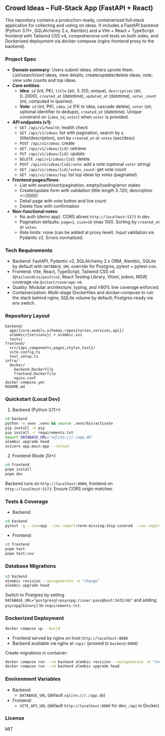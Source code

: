 ## Crowd Ideas – Full-Stack App (FastAPI + React)

This repository contains a production-ready, containerized full‑stack application for collecting and voting on ideas. It includes a FastAPI backend (Python 3.11+, SQLAlchemy 2.x, Alembic) and a Vite + React + TypeScript frontend with Tailwind CSS v4, comprehensive unit tests on both sides, and Dockerized deployment via docker-compose (nginx frontend proxy to the backend).

### Project Spec

- **Domain summary**: Users submit ideas; others upvote them. List/search/sort ideas; view details; create/update/delete ideas; vote; view vote counts and top ideas.
- **Core entities**:
  - **Idea**: `id` (int, PK), `title` (str, 3..120, unique), `description` (str, 0..2000), `created_at` (datetime), `updated_at` (datetime), `votes_count` (int, computed in queries).
  - **Vote**: `id` (int, PK), `idea_id` (FK to Idea, cascade delete), `voter` (str, optional identifier to dedupe), `created_at` (datetime). Unique constraint on (`idea_id`, `voter`) when `voter` is provided.
- **API endpoints (v1)**:
  - `GET /api/v1/health`: health check
  - `GET /api/v1/ideas`: list with pagination, search by `q` (title/description), sort by `created_at` or `votes` (asc/desc)
  - `POST /api/v1/ideas`: create
  - `GET /api/v1/ideas/{id}`: retrieve
  - `PUT /api/v1/ideas/{id}`: update
  - `DELETE /api/v1/ideas/{id}`: delete
  - `POST /api/v1/ideas/{id}/vote`: add a vote (optional `voter` string)
  - `GET /api/v1/ideas/{id}/votes_count`: get vote count
  - `GET /api/v1/ideas/top`: list top ideas by votes (paginated)
- **Frontend pages/flows**:
  - List with search/sort/pagination, empty/loading/error states
  - Create/update form with validation (title length 3..120; description <=2000)
  - Detail page with vote button and live count
  - Delete flow with confirmation
- **Non-functional notes**:
  - No auth (demo app). CORS allows `http://localhost:5173` in dev. 
  - Pagination defaults: `page=1`, `size=10` (max 100). Sorting by `created_at` or `votes`.
  - Rate limits: none (can be added at proxy level). Input validation via Pydantic v2. Errors normalized.

### Tech Requirements

- Backend: FastAPI, Pydantic v2, SQLAlchemy 2.x ORM, Alembic, SQLite by default with `DATABASE_URL` override for Postgres, pytest + pytest-cov.
- Frontend: Vite, React, TypeScript, Tailwind CSS v4 (`@tailwindcss/postcss`), React Testing Library, Vitest, jsdom, MSW, coverage via `@vitest/coverage-v8`.
- Quality: Modular architecture, typing, and ≥80% line coverage enforced.
- Containerization: Multi-stage Dockerfiles and docker-compose to run the stack behind nginx; SQLite volume by default; Postgres-ready via env switch.

### Repository Layout

```
backend/
  app/{core,models,schemas,repositories,services,api}/
  alembic/{versions}/ + alembic.ini
  tests/
frontend/
  src/{api,components,pages,styles,test}/
  vite.config.ts
  test_setup.ts
infra/
  docker/
    backend.Dockerfile
    frontend.Dockerfile
    nginx.conf
docker-compose.yml
README.md
```

### Quickstart (Local Dev)

1) Backend (Python 3.11+):

```bash
cd backend
python -m venv .venv && source .venv/bin/activate
pip install -U pip
pip install -r requirements.txt
export DATABASE_URL="sqlite:///./app.db"
alembic upgrade head
uvicorn app.main:app --reload
```

2) Frontend (Node 20+):

```bash
cd frontend
pnpm install
pnpm dev
```

Backend runs on `http://localhost:8000`, frontend on `http://localhost:5173`. Ensure CORS origin matches.

### Tests & Coverage

- Backend:

```bash
cd backend
pytest -q --cov=app --cov-report=term-missing:skip-covered --cov-report=html --cov-fail-under=80
```

- Frontend:

```bash
cd frontend
pnpm test
pnpm test:cov
```

### Database Migrations

```bash
cd backend
alembic revision --autogenerate -m "change"
alembic upgrade head
```

Switch to Postgres by setting `DATABASE_URL="postgresql+psycopg://user:pass@host:5432/db"` and adding `psycopg[binary]` to `requirements.txt`.

### Dockerized Deployment

```bash
docker compose up --build
```

- Frontend served by nginx on host `http://localhost:8080`
- Backend available via nginx at `/api/` (proxied to `backend:8000`)

Create migrations in container:

```bash
docker compose run --rm backend alembic revision --autogenerate -m "change"
docker compose run --rm backend alembic upgrade head
```

### Environment Variables

- Backend:
  - `DATABASE_URL` (default `sqlite:///./app.db`)
- Frontend:
  - `VITE_API_URL` (default `http://localhost:8000` for dev; `/api` in Docker)

### License

MIT

